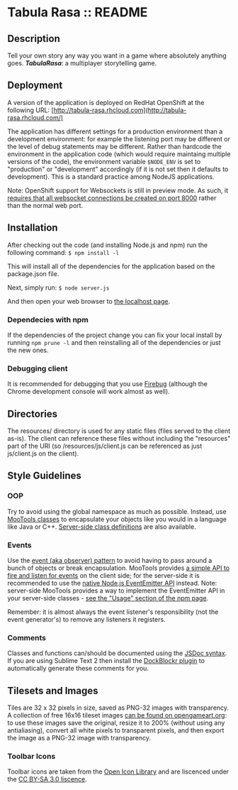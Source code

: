 Tabula Rasa :: README
====================

Description
---------------------

Tell your own story any way you want in a game where absolutely anything goes. ***TabulaRasa***: a multiplayer storytelling game.

Deployment
---------------------

A version of the application is deployed on RedHat OpenShift at the following URL: [http://tabula-rasa.rhcloud.com](http://tabula-rasa.rhcloud.com/)

The application has different settings for a production environment than a development environment: for example the listening port may be different or the level of debug statements may be different. Rather than hardcode the environment in the application code (which would require maintaing multiple versions of the code), the environment variable `$NODE_ENV` is set to "production" or "development" accordingly (if it is not set then it defaults to development). This is a standard practice among NodeJS applications.

Note: OpenShift support for Websockets is still in preview mode. As such, it [requires that all websocket connections be created on port 8000](https://www.openshift.com/blogs/paas-websockets) rather than the normal web port.

Installation
---------------------

After checking out the code (and installing Node.js and npm) run the following command: `$ npm install -l`

This will install all of the dependencies for the application based on the package.json file.

Next, simply run: `$ node server.js`

And then open your web browser to [the localhost page](http://localhost:8888).

### Dependecies with npm
If the dependencies of the project change you can fix your local install by running `npm prune -l` and then reinstalling all of the dependencies or just the new ones.

### Debugging client
It is recommended for debugging that you use [Firebug](http://getfirebug.com/) (although the Chrome development console will work almost as well).


Directories
---------------------

The resources/ directory is used for any static files (files served to the client as-is). The client can reference these files without including the "resources" part of the URI (so /resources/js/client.js can be referenced as just js/client.js on the client).


Style Guidelines
--------------------

### OOP
Try to avoid using the global namespace as much as possible. Instead, use [MooTools classes](http://mootools.net/docs/core/Class/Class) to encapsulate your objects like you would in a language like Java or C++. [Server-side class definitions](https://npmjs.org/package/mootools) are also available.

### Events
Use the [event (aka observer) pattern](http://en.wikipedia.org/wiki/Observer_pattern) to avoid having to pass around a bunch of objects or break encapsulation. MooTools provides [a simple API to fire and listen for events](http://mootools.net/docs/core/Class/Class.Extras#Events) on the client side; for the server-side it is recommended to use the [native Node.js EventEmitter API](http://nodejs.org/api/events.html) instead. Note: server-side MooTools provides a way to implement the EventEmitter API in your server-side classes - [see the "Usage" section of the npm page](https://npmjs.org/package/mootools).

Remember: it is almost always the event listener's responsibility (not the event generator's) to remove any listeners it registers.

### Comments
Classes and functions can/should be documented using the [JSDoc syntax](http://en.wikipedia.org/wiki/JSDoc). If you are using Sublime Text 2 then install the [DockBlockr plugin](https://tutsplus.com/lesson/docblockr/) to automatically generate these comments for you.


Tilesets and Images
--------------------

Tiles are 32 x 32 pixels in size, saved as PNG-32 images with transparency. A collection of free 16x16 tileset images [can be found on opengameart.org](http://opengameart.org/content/oga-16x16-jrpg-sprites-tiles): to use these images save the original, resize it to 200% (without using any antialiasing), convert all white pixels to transparent pixels, and then export the image as a PNG-32 image with transparency.


### Toolbar Icons
Toolbar icons are taken from the [Open Icon Library](http://openiconlibrary.sourceforge.net/) and are liscenced under the [CC BY-SA 3.0 liscence](http://creativecommons.org/licenses/by-sa/3.0/).